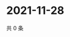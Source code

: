 # 2021-11-28

共 0 条

<!-- BEGIN WEIBO -->
<!-- 最后更新时间 Sun Nov 28 2021 03:00:45 GMT+0800 (China Standard Time) -->

<!-- END WEIBO -->
